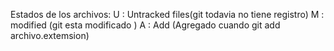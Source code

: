 Estados de los archivos:
U : Untracked files(git todavia no tiene registro)
M : modified (git esta modificado )
A : Add (Agregado cuando git add archivo.extemsion)